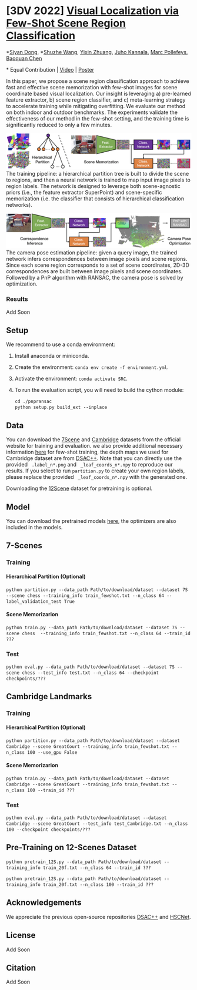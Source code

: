 # [3DV 2022] [Visual Localization via Few-Shot Scene Region Classification](https://arxiv.org/pdf/2208.06933.pdf)

*[Siyan Dong](https://siyandong.github.io/), *[Shuzhe Wang](https://ffrivera0.github.io/), [Yixin Zhuang](https://yixin26.github.io/), 
[Juho Kannala](https://users.aalto.fi/~kannalj1/), [Marc Pollefeys](https://people.inf.ethz.ch/pomarc/), [Baoquan Chen](http://cfcs.pku.edu.cn/baoquan/)

\* Equal Contribution | [Video](todo) | [Poster](todo)

In this paper, we propose a scene region classification approach to achieve fast and effective scene memorization with few-shot images for scene coordinate based visual localization. Our insight is leveraging a) pre-learned feature extractor, b) scene region classifier, and c) meta-learning strategy to accelerate training while mitigating overfitting. We evaluate our method on both indoor and outdoor benchmarks. The experiments validate the effectiveness of our method in the few-shot setting, and the training time is significantly reduced to only a few minutes.

![](figs/fig_train.png)
The training pipeline: a hierarchical partition tree is built to divide the scene to regions, and then a neural network is trained to map input image pixels to region labels. The network is designed to leverage both scene-agnostic priors (i.e., the feature extractor SuperPoint) and scene-specific memorization (i.e. the classifier that consists of hierarchical classification networks).

![](figs/fig_infer.png)
The camera pose estimation pipeline: given a query image, the trained network infers correspondences between image pixels and scene regions. Since each scene region corresponds to a set of scene coordinates, 2D-3D correspondences are built between image pixels and scene coordinates. Followed by a PnP algorithm with RANSAC, the camera pose is solved by optimization.

### Results
Add Soon



## Setup

We recommend to use a conda environment:

1. Install anaconda or miniconda.

2. Create the environment: `conda env create -f environment.yml`.

3. Activate the environment: `conda activate SRC`.

4. To run the evaluation script, you will need to build the cython module:

   ```
   cd ./pnpransac
   python setup.py build_ext --inplace
   ```



## Data

You can download the [7Scene](https://www.microsoft.com/en-us/research/project/rgb-d-dataset-7-scenes/) and [Cambridge](https://www.repository.cam.ac.uk/handle/1810/251342;jsessionid=839DB68EBBE095D30318C7A1B61DC875) datasets from the official website for training and evaluation. we also provide additional necessary information [here](https://drive.google.com/drive/folders/1aQYlGh-e9dXnXjh5VI8OSvY-SLxUM4vw?usp=sharing) for few-shot training, the depth maps we used for Cambridge dataset are from [DSAC++](https://github.com/vislearn/LessMore). Note that you can directly use the provided ``` .label_n*.png``` and ``` _leaf_coords_n*.npy``` to reproduce our results. If you select to run ```partition.py``` to create your own region labels, please replace the provided  ``` _leaf_coords_n*.npy```  with the generated one. 

Downloading the [12Scene](https://graphics.stanford.edu/projects/reloc/) dataset for pretraining is optional.



## Model

You can download the pretrained models [here](https://drive.google.com/drive/folders/1XGXEcv02TApyXi8TENOHTYbjxs9ZDtds?usp=sharing), the optimizers are also included in the models.



## 7-Scenes 

### Training

#### Hierarchical Partition (Optional)

```
python partition.py --data_path Path/to/download/dataset --dataset 7S --scene chess --training_info train_fewshot.txt --n_class 64 --label_validation_test True
```

#### Scene Memorizarion

```
python train.py --data_path Path/to/download/dataset --dataset 7S --scene chess  --training_info train_fewshot.txt --n_class 64 --train_id ???
```


### Test
```
python eval.py --data_path Path/to/download/dataset --dataset 7S --scene chess --test_info test.txt --n_class 64 --checkpoint checkpoints/???
```




## Cambridge Landmarks

### Training

#### Hierarchical Partition  (Optional)

```
python partition.py --data_path Path/to/download/dataset --dataset Cambridge --scene GreatCourt --training_info train_fewshot.txt --n_class 100 --use_gpu False
```

#### Scene Memorizarion

```
python train.py --data_path Path/to/download/dataset --dataset Cambridge --scene GreatCourt --training_info train_fewshot.txt --n_class 100 --train_id ???
```


### Test
```
python eval.py --data_path Path/to/download/dataset --dataset Cambridge --scene GreatCourt --test_info test_Cambridge.txt --n_class 100 --checkpoint checkpoints/???
```




## Pre-Training on 12-Scenes Dataset
```
python pretrain_12S.py --data_path Path/to/download/dataset --training_info train_20f.txt --n_class 64 --train_id ???
```
```
python pretrain_12S.py --data_path Path/to/download/dataset --training_info train_20f.txt --n_class 100 --train_id ???
```



## Acknowledgements

We appreciate the previous open-source repositories [DSAC++](https://github.com/vislearn/LessMore) and [HSCNet](https://github.com/AaltoVision/hscnet).

## License
Add Soon

## Citation
Add Soon
